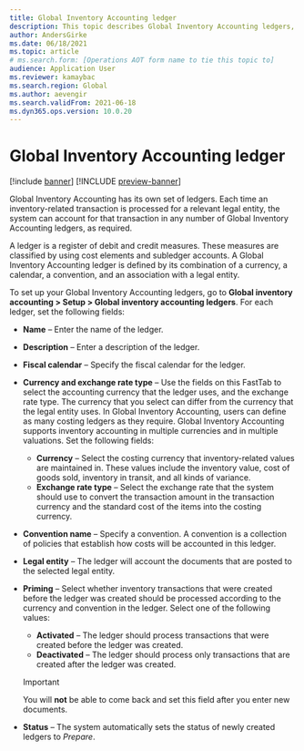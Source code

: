 ```yaml
---
title: Global Inventory Accounting ledger
description: This topic describes Global Inventory Accounting ledgers, which are defined by a combination of a currency, a calendar, a convention, and an association with a legal entity.
author: AndersGirke
ms.date: 06/18/2021
ms.topic: article
# ms.search.form: [Operations AOT form name to tie this topic to]
audience: Application User
ms.reviewer: kamaybac
ms.search.region: Global
ms.author: aevengir
ms.search.validFrom: 2021-06-18
ms.dyn365.ops.version: 10.0.20
---
```


# Global Inventory Accounting ledger

[!include [banner](../includes/banner.md)]
[!INCLUDE [preview-banner](../includes/preview-banner.md)]
<!--KFM: Preview until 4/30/2022 -->

Global Inventory Accounting has its own set of ledgers. Each time an inventory-related transaction is processed for a relevant legal entity, the system can account for that transaction in any number of Global Inventory Accounting ledgers, as required.

A ledger is a register of debit and credit measures. These measures are classified by using cost elements and subledger accounts. A Global Inventory Accounting ledger is defined by its combination of a currency, a calendar, a convention, and an association with a legal entity.

To set up your Global Inventory Accounting ledgers, go to **Global inventory accounting \> Setup \> Global inventory accounting ledgers**. For each ledger, set the following fields:

- **Name** – Enter the name of the ledger.
- **Description** – Enter a description of the ledger.
- **Fiscal calendar** – Specify the fiscal calendar for the ledger.
- **Currency and exchange rate type** – Use the fields on this FastTab to select the accounting currency that the ledger uses, and the exchange rate type. The currency that you select can differ from the currency that the legal entity uses. In Global Inventory Accounting, users can define as many costing ledgers as they require. Global Inventory Accounting supports inventory accounting in multiple currencies and in multiple valuations. Set the following fields:

    - **Currency** – Select the costing currency that inventory-related values are maintained in. These values include the inventory value, cost of goods sold, inventory in transit, and all kinds of variance.
    - **Exchange rate type** – Select the exchange rate that the system should use to convert the transaction amount in the transaction currency and the standard cost of the items into the costing currency.

- **Convention name** – Specify a convention. A convention is a collection of policies that establish how costs will be accounted in this ledger.
- **Legal entity** – The ledger will account the documents that are posted to the selected legal entity.
- **Priming** – Select whether inventory transactions that were created before the ledger was created should be processed according to the currency and convention in the ledger. Select one of the following values:

    - **Activated** – The ledger should process transactions that were created before the ledger was created.
    - **Deactivated** – The ledger should process only transactions that are created after the ledger was created.

    > [!IMPORTANT]
    > You will **not** be able to come back and set this field after you enter new documents.

- **Status** – The system automatically sets the status of newly created ledgers to *Prepare*.
